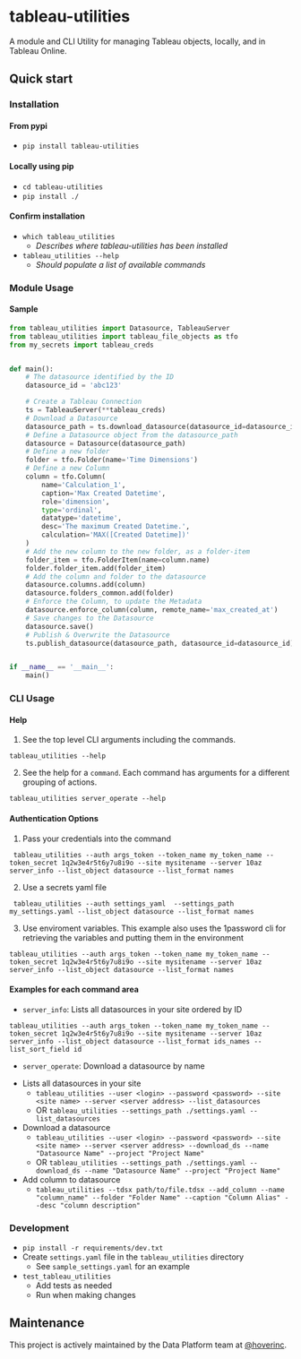 # tableau-utilities

A module and CLI Utility for managing Tableau objects, locally, and in Tableau Online.

## Quick start

### Installation

#### From pypi
- `pip install tableau-utilities`

#### Locally using pip
- `cd tableau-utilities`
- `pip install ./`

#### Confirm installation
- `which tableau_utilities`
  - _Describes where tableau-utilities has been installed_
- `tableau_utilities --help`
  - _Should populate a list of available commands_

### Module Usage

#### Sample

```python
from tableau_utilities import Datasource, TableauServer
from tableau_utilities import tableau_file_objects as tfo
from my_secrets import tableau_creds


def main():
    # The datasource identified by the ID
    datasource_id = 'abc123'

    # Create a Tableau Connection
    ts = TableauServer(**tableau_creds)
    # Download a Datasource
    datasource_path = ts.download_datasource(datasource_id=datasource_id)
    # Define a Datasource object from the datasource_path
    datasource = Datasource(datasource_path)
    # Define a new folder
    folder = tfo.Folder(name='Time Dimensions')
    # Define a new Column
    column = tfo.Column(
        name='Calculation_1',
        caption='Max Created Datetime',
        role='dimension',
        type='ordinal',
        datatype='datetime',
        desc='The maximum Created Datetime.',
        calculation='MAX([Created Datetime])'
    )
    # Add the new column to the new folder, as a folder-item
    folder_item = tfo.FolderItem(name=column.name)
    folder.folder_item.add(folder_item)
    # Add the column and folder to the datasource
    datasource.columns.add(column)
    datasource.folders_common.add(folder)
    # Enforce the Column, to update the Metadata
    datasource.enforce_column(column, remote_name='max_created_at')
    # Save changes to the Datasource
    datasource.save()
    # Publish & Overwrite the Datasource
    ts.publish_datasource(datasource_path, datasource_id=datasource_id)


if __name__ == '__main__':
    main()

```

### CLI Usage

#### Help
1. See the top level CLI arguments including the commands.
```commandline
tableau_utilities --help
```

2. See the help for a `command`.  Each command has arguments for a different grouping of actions.
```commandline
tableau_utilities server_operate --help
```

#### Authentication Options
1. Pass your credentials into the command
```commandline
 tableau_utilities --auth args_token --token_name my_token_name --token_secret 1q2w3e4r5t6y7u8i9o --site mysitename --server 10az server_info --list_object datasource --list_format names
```

2. Use a secrets yaml file
```commandline
 tableau_utilities --auth settings_yaml  --settings_path my_settings.yaml --list_object datasource --list_format names
```

3. Use enviroment variables. This example also uses the 1password cli for retrieving the variables and putting them in the environment
```commandline
tableau_utilities --auth args_token --token_name my_token_name --token_secret 1q2w3e4r5t6y7u8i9o --site mysitename --server 10az  server_info --list_object datasource --list_format names
```
#### Examples for each command area

* `server_info`: Lists all datasources in your site ordered by ID
```commandline
tableau_utilities --auth args_token --token_name my_token_name --token_secret 1q2w3e4r5t6y7u8i9o --site mysitename --server 10az server_info --list_object datasource --list_format ids_names --list_sort_field id
```

* `server_operate`: Download a datasource by name


- Lists all datasources in your site
  - `tableau_utilities --user <login> --password <password> --site <site name> --server <server address> --list_datasources`
  - OR `tableau_utilities --settings_path ./settings.yaml --list_datasources`
- Download a datasource
  - `tableau_utilities --user <login> --password <password> --site <site name> --server <server address> --download_ds --name "Datasource Name" --project "Project Name"`
  - OR `tableau_utilities --settings_path ./settings.yaml --download_ds --name "Datasource Name" --project "Project Name"`
- Add column to datasource
  - `tableau_utilities --tdsx path/to/file.tdsx --add_column --name "column_name" --folder "Folder Name" --caption "Column Alias" --desc "column description"`

### Development
- `pip install -r requirements/dev.txt`
- Create `settings.yaml` file in the `tableau_utilities` directory
  - See `sample_settings.yaml` for an example
- `test_tableau_utilities`
  - Add tests as needed
  - Run when making changes

## Maintenance

This project is actively maintained by the Data Platform team at [@hoverinc][hover-github-link].

[hover-github-link]: https://github.com/hoverinc
